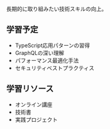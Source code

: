 長期的に取り組みたい技術スキルの向上。

## 学習予定
- TypeScript応用パターンの習得
- GraphQLの深い理解
- パフォーマンス最適化手法
- セキュリティベストプラクティス

## 学習リソース
- オンライン講座
- 技術書
- 実践プロジェクト